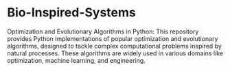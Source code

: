 # Bio-Inspired-Systems
Optimization and Evolutionary Algorithms in Python: This repository provides Python implementations of popular optimization and evolutionary algorithms, designed to tackle complex computational problems inspired by natural processes. These algorithms are widely used in various domains like optimization, machine learning, and engineering.
